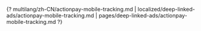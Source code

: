 {? multilang/zh-CN/actionpay-mobile-tracking.md | localized/deep-linked-ads/actionpay-mobile-tracking.md | pages/deep-linked-ads/actionpay-mobile-tracking.md ?}
